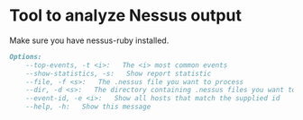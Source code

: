 Tool to analyze Nessus output
=============================

Make sure you have nessus-ruby installed.
```markdown
Options:
    --top-events, -t <i>:   The <i> most common events
    --show-statistics, -s:   Show report statistic
    --file, -f <s>:   The .nessus file you want to process
    --dir, -d <s>:   The directory containing .nessus files you want to process
    --event-id, -e <i>:   Show all hosts that match the supplied id
    --help, -h:   Show this message
```

